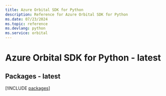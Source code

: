 ```yaml
---
title: Azure Orbital SDK for Python
description: Reference for Azure Orbital SDK for Python
ms.date: 07/23/2024
ms.topic: reference
ms.devlang: python
ms.service: orbital
---
```

# Azure Orbital SDK for Python - latest
## Packages - latest
[!INCLUDE [packages](orbital-index.md)]